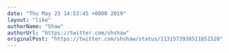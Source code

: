 ```yaml
---
date: "Thu May 23 14:53:45 +0000 2019"
layout: "like"
authorName: "Shaw"
authorUrl: "https://twitter.com/shshaw"
originalPost: "https://twitter.com/shshaw/status/1131573938511851520"
---
```

